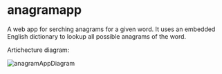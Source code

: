 # anagramapp

A web app for serching anagrams for a given word. It uses an embedded English dictionary to lookup all possible anagrams of the word.


Artichecture diagram:

![anagramAppDiagram](https://user-images.githubusercontent.com/36462985/86826504-d9196380-c05e-11ea-8e58-36ad0c086cd1.png)
